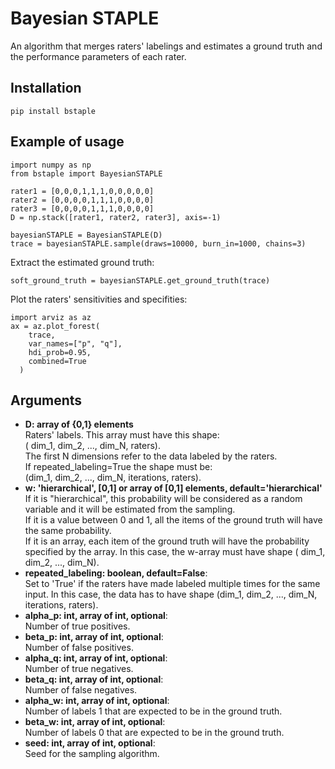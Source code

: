 # Bayesian STAPLE
An algorithm that merges raters' labelings and estimates a ground truth and the performance parameters of each rater.  

## Installation

```
pip install bstaple
```

## Example of usage

```
import numpy as np 
from bstaple import BayesianSTAPLE

rater1 = [0,0,0,1,1,1,0,0,0,0,0]
rater2 = [0,0,0,0,1,1,1,0,0,0,0]
rater3 = [0,0,0,0,1,1,1,0,0,0,0]
D = np.stack([rater1, rater2, rater3], axis=-1)

bayesianSTAPLE = BayesianSTAPLE(D)
trace = bayesianSTAPLE.sample(draws=10000, burn_in=1000, chains=3)
```
Extract the estimated ground truth:
```
soft_ground_truth = bayesianSTAPLE.get_ground_truth(trace)
```
Plot the raters' sensitivities and specifities:
```
import arviz as az
ax = az.plot_forest(
    trace,
    var_names=["p", "q"],
    hdi_prob=0.95,
    combined=True
  ) 
```

## Arguments
- __D: array of {0,1} elements__   
    Raters' labels. This array must have this shape:  
    ( dim_1, dim_2, ..., dim_N, raters).  
    The first N dimensions refer to the data labeled by the raters.    
    If repeated_labeling=True the shape must be:  
    (dim_1, dim_2, ..., dim_N, iterations, raters).  
- __w: 'hierarchical', [0,1] or array of [0,1] elements, default='hierarchical'__    
    If it is "hierarchical", this probability will be considered as a random variable and it will be estimated from the sampling.  
    If it is a value between 0 and 1, all the items of the ground truth will have the same probability.  
    If it is an array, each item of the ground truth will have the probability specified by the array. In this case, the w-array must have shape ( dim_1, dim_2, ..., dim_N).  
- __repeated_labeling: boolean, default=False__:  
    Set to 'True' if the raters have made labeled multiple times for the same input. In this case, the data has to have shape (dim_1, dim_2, ..., dim_N, iterations, raters). 
- __alpha_p: int, array of int, optional__:  
    Number of true positives.  
- __beta_p: int, array of int, optional__:  
    Number of false positives.  
- __alpha_q: int, array of int, optional__:  
    Number of true negatives.  
- __beta_q: int, array of int, optional__:  
    Number of false negatives.  
- __alpha_w: int, array of int, optional__:  
    Number of labels 1 that are expected to be in the ground truth.  
- __beta_w: int, array of int, optional__:  
    Number of labels 0 that are expected to be in the ground truth.  
- __seed: int, array of int, optional__:  
    Seed for the sampling algorithm.  



 


